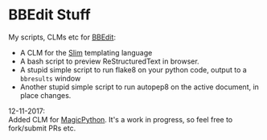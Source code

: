 # BBEdit Stuff
My scripts, CLMs etc for [BBEdit](http://www.barebones.com/products/bbedit/):

* A CLM for the [Slim](http://slim-lang.com/) templating language
* A bash script to preview ReStructuredText in browser.
* A stupid simple script to run flake8 on your python code, output to a `bbresults` window
* Another stupid simple script to run autopep8 on the active document, in place changes.

12-11-2017:  
Added CLM for [MagicPython](https://github.com/MagicStack/MagicPython). It's a work in progress, so feel free to fork/submit PRs etc.
